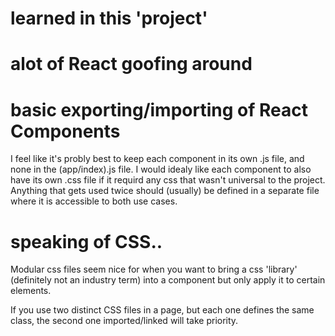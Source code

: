 # learned in this 'project'

# alot of React goofing around

# basic exporting/importing of React Components
I feel like it's probly best to keep each component in its own .js file, and none in the (app/index).js file. I would idealy like each component to also have its own .css file if it requird any css that wasn't universal to the project. Anything that gets used twice should (usually) be defined in a separate file where it is accessible to both use cases. 

# speaking of CSS..
Modular css files seem nice for when you want to bring a css 'library' (definitely not an industry term) into a component but only apply it to certain elements.

If you use two distinct CSS files in a page, but each one defines the same class, the second one imported/linked will take priority. 

